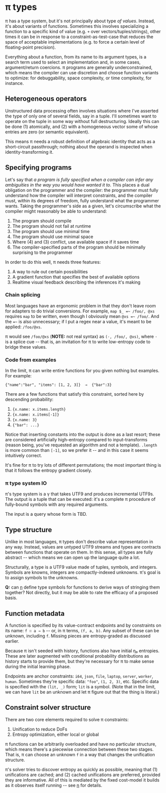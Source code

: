 # π types
π has a type system, but it's not principally about type _of values_. Instead, it's about variants of functions. Sometimes this involves specializing a function to a specific kind of value (e.g. `+` over vectors/tuples/strings), other times it can be in response to a constraint-as-test-case that reduces the space of acceptable implementations (e.g. to force a certain level of floating-point precision).

Everything about a function, from its name to its argument types, is a search term used to select an implementation and, in some cases, argument/return coercions. π programs are generally underconstrained, which means the compiler can use discretion and choose function variants to optimize: for debuggability, space complexity, or time complexity, for instance.


## Heterogeneous operators
Unstructured data processing often involves situations where I've asserted the type of only one of several fields, say in a tuple. I'll sometimes want to operate on the tuple in some way without full destructuring. Ideally this can be done (1) atomically, and (2) with a homogeneous vector some of whose entries are zero (or semantic equivalent).

This means π needs a robust definition of algebraic identity that acts as a short-circuit passthrough; nothing about the operand is inspected when identity-transforming it.


## Specifying programs
Let's say that _a program is fully specified when a compiler can infer any ambiguities in the way you would have wanted it to._ This places a dual obligation on the programmer and the compiler: the programmer must fully understand how the compiler will interpret constraints, and the compiler must, within its degrees of freedom, fully understand what the programmer wants. Taking the programmer's side as a given, let's circumscribe what the compiler might reasonably be able to understand:

1. The program should compile
2. The program should not fail at runtime
3. The program should use minimal time
4. The program should use minimal space
5. Where (4) and (3) conflict, use available space if it saves time
6. The compiler-specified parts of the program should be minimally surprising to the programmer

In order to do this well, π needs three features:

1. A way to rule out certain possibilities
2. A gradient function that specifies the best of available options
3. Realtime visual feedback describing the inferences it's making


### Chain splicing
Most languages have an ergonomic problem in that they don't leave room for adapters to do trivial conversions. For example, `map $_ =~ /foo/, @xs` requires `map` to be written, even though I obviously mean `@xs =~ /foo/`. And the `=~` is also unnecessary; if I put a regex near a value, it's meant to be applied: `/foo/@xs`.

π would see `/foo/@xs` (**NOTE:** not real syntax) as `(·, /foo/, @xs)`, where `·` is a splice cue -- that is, an invitation for π to write low-entropy code to bridge these values.


### Code from examples
In the limit, π can write entire functions for you given nothing but examples. For example:

```
{"name":"bar", "items": [1, 2, 3]}  →  {"bar":3}
```

There are a few functions that satisfy this constraint, sorted here by descending probability:

1. `{x.name: x.items.length}`
2. `{x.name: x.items[-1]}`
3. `{x.name: 3}`
4. `{"bar": ...}`

Notice that inserting constants into the output is done as a last resort; these are considered artificially high-entropy compared to input-transforms (reason being, you've requested an algorithm and not a template). `.length` is more common than `[-1]`, so we prefer it -- and in this case it seems intuitively correct.

It's fine for π to try lots of different permutations; the most important thing is that it follows the entropy gradient closely.


### π type system IO
π's type system is a γ that takes UTF9 and produces incremental UTF9s. The output is a tuple that can be executed: it's a complete π procedure of fully-bound symbols with any required arguments.

The input is a query whose form is TBD.


## Type structure
Unlike in most languages, π types don't describe value representation in any way. Instead, values are untyped UTF9 streams and types are contracts between functions that operate on them. In this sense, all types are fully abstract -- which means we can open up the language quite a lot.

Structurally, a type is a UTF9 value made of tuples, symbols, and integers. Symbols are knowns, integers are compactly-indexed unknowns. π's goal is to assign symbols to the unknowns.

**Q:** can [η](eta.md) define type symbols for functions to derive ways of stringing them together? Not directly, but it may be able to rate the efficacy of a proposed basis.


## Function metadata
A function is specified by its value-contract endpoints and by constraints on its name: `f ∷ a → b` -- or, in π terms, `(f, a, b)`. Any subset of these can be unknown, including `f`. Missing pieces are entropy-graded as discussed earlier.

Because π isn't seeded with history, functions also have initial η₀ entropies. These are later augmented with conditional probability distributions as history starts to provide them, but they're necessary for π to make sense during the initial learning phase.

Endpoints are anchor constraints: `i64`, `json`, `file`, `laptop`, `server`, `worker`, `human`. Sometimes they're specific data: `"foo"`, `(1, 2, 3)`, etc. Specific data is specified with the `(lit, _)` form; `lit` is a symbol. (Note that in the limit, we can have `lit` be an unknown and let π figure out that the thing is literal.)


## Constraint solver structure
There are two core elements required to solve π constraints:

1. Unification to reduce DoFs
2. Entropy optimization, either local or global

π functions can be arbitrarily overloaded and have no particular structure, which means there's a piecewise connection between these two stages. That is, π can choose an unknown `f` in a way that changes the unification structure.

π's solver tries to discover entropy as quickly as possible, meaning that (1) unifications are cached; and (2) cached unifications are preferred, provided they are informative. All of this is mediated by the fixed cost-model it builds as it observes itself running -- see [η](eta.md) for details.
